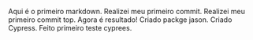 Aqui é o primeiro markdown.
Realizei meu primeiro commit.
Realizei meu primeiro commit top.
Agora é resultado!
Criado packge jason.
Criado Cypress.
Feito primeiro teste cyprees.